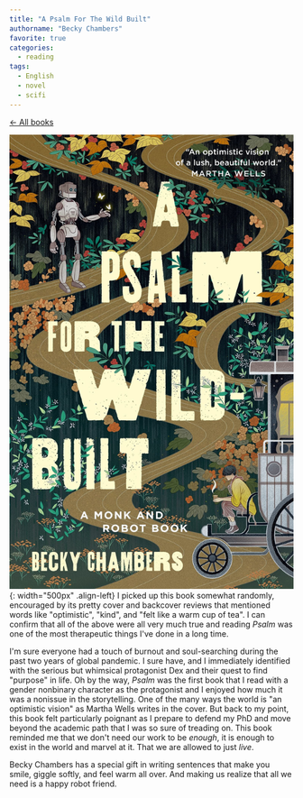 ```yaml
---
title: "A Psalm For The Wild Built"
authorname: "Becky Chambers"
favorite: true
categories:
  - reading
tags:
  - English
  - novel
  - scifi
---
```

<span style="color:gray">[← All books](https://www.kaito.co/reading/)</span>  

![image-left](/images/reading/psalm_wild_built.jpeg){: width="500px" .align-left} 
I picked up this book somewhat randomly, encouraged by its pretty cover and backcover reviews that mentioned words like "optimistic", "kind", and "felt like a warm cup of tea". I can confirm that all of the above were all very much true and reading *Psalm* was one of the most therapeutic things I've done in a long time.  

I'm sure everyone had a touch of burnout and soul-searching during the past two years of global pandemic. I sure have, and I immediately identified with the serious but whimsical protagonist Dex and their quest to find "purpose" in life. Oh by the way, *Psalm* was the first book that I read with a gender nonbinary character as the protagonist and I enjoyed how much it was a nonissue in the storytelling. One of the many ways the world is "an optimistic vision" as Martha Wells writes in the cover. But back to my point, this book felt particularly poignant as I prepare to defend my PhD and move beyond the academic path that I was so sure of treading on. This book reminded me that we don't need our work to be *enough*, it is enough to exist in the world and marvel at it. That we are allowed to just *live*.

Becky Chambers has a special gift in writing sentences that make you smile, giggle softly, and feel warm all over. And making us realize that all we need is a happy robot friend.




